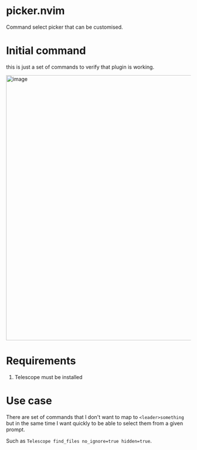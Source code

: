 # picker.nvim
Command select picker that can be customised. 

# Initial command 
this is just a set of commands to verify that plugin is working.

<img width="1756" height="724" alt="image" src="https://github.com/user-attachments/assets/efc5db33-5058-47af-9402-71d111ffadd8" />

# Requirements

1. Telescope must be installed

# Use case

There are set of commands that I don't want to map to `<leader>something` but in the same time I want
quickly to be able to select them from a given prompt.

Such as `Telescope find_files no_ignore=true hidden=true`.
